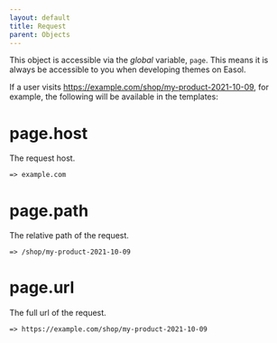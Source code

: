 ```yaml
---
layout: default
title: Request
parent: Objects
---
```


This object is accessible via the _global_ variable, `page`. This means it is always be accessible to you when developing themes on Easol.

If a user visits https://example.com/shop/my-product-2021-10-09, for example, the following will be available in the templates:

# page.host

The request host.

`=> example.com`

# page.path

The relative path of the request.

`=> /shop/my-product-2021-10-09`

# page.url

The full url of the request.

`=> https://example.com/shop/my-product-2021-10-09`
